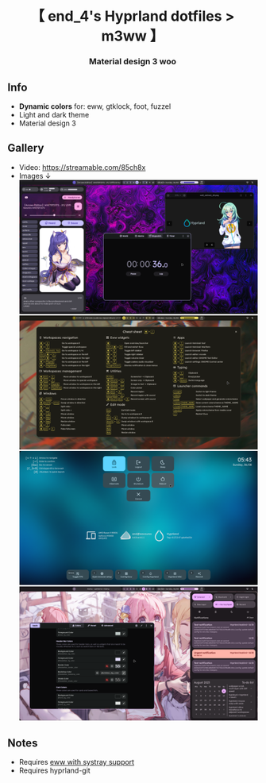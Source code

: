 <div align="center">
    <h1>【 end_4's Hyprland dotfiles > m3ww 】</h1>
    <h3> Material design 3 woo </h3>
</div>

## Info
- **Dynamic colors** for: eww, gtklock, foot, fuzzel
- Light and dark theme
- Material design 3

## Gallery
- Video: https://streamable.com/85ch8x
- Images ↓
![Left sidebar](assets/sideleft.png)
![Keybinds](assets/cheatsheet.png)
![Wlogout replacement](assets/powermenu.png)
![Right sidebar](assets/sideright.png)

## Notes
- Requires [eww with systray support](https://github.com/elkowar/eww/pull/743)
- Requires hyprland-git
